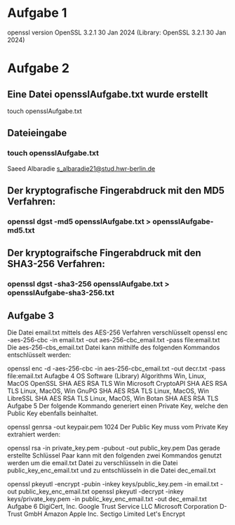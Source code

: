 # Aufgabe 1
openssl version
OpenSSL 3.2.1 30 Jan 2024 (Library: OpenSSL 3.2.1 30 Jan 2024)

# Aufgabe 2

## Eine Datei opensslAufgabe.txt wurde erstellt
touch opensslAufgabe.txt
## Dateieingabe
### touch opensslAufgabe.txt
Saeed Albaradie
s_albaradie21@stud.hwr-berlin.de
## Der kryptografische Fingerabdruck mit den MD5 Verfahren:
### openssl dgst -md5 opensslAufgabe.txt > opensslAufgabe-md5.txt
## Der kryptograifsche Fingerabdruck mit den SHA3-256 Verfahren:
### openssl dgst -sha3-256 opensslAufgabe.txt > opensslAufgabe-sha3-256.txt

## Aufgabe 3
Die Datei email.txt mittels des AES-256 Verfahren verschlüsselt
openssl enc -aes-256-cbc -in email.txt -out aes-256-cbc_email.txt -pass file:email.txt
Die aes-256-cbs_email.txt Datei kann mithilfe des folgenden Kommandos entschlüsselt werden:

openssl enc -d -aes-256-cbc -in aes-256-cbc_email.txt -out decr.txt -pass file:email.txt 
Aufagbe 4
OS	Software (Library)	Algorithms
Win, Linux, MacOS	OpenSSL	SHA AES RSA TLS
Win	Microsoft CryptoAPI	SHA AES RSA TLS
Linux, MacOS, Win	GnuPG	SHA AES RSA TLS
Linux, MacOS, Win	LibreSSL	SHA AES RSA TLS
Linux, MacOS, Win	Botan	SHA AES RSA TLS
Aufgabe 5
Der folgende Kommando generiert einen Private Key, welche den Public Key ebenfalls beinhaltet.

openssl genrsa -out keypair.pem 1024
Der Public Key muss vom Private Key extrahiert werden:

openssl rsa -in private_key.pem -pubout -out public_key.pem
Das gerade erstellte Schlüssel Paar kann mit den folgenden zwei Kommandos genutzt werden um die email.txt Datei zu verschlüsseln in die Datei public_key_enc_email.txt und zu entschlüsseln in die Datei dec_email.txt

openssl pkeyutl -encrypt -pubin -inkey  keys/public_key.pem -in email.txt -out public_key_enc_email.txt
openssl pkeyutl -decrypt -inkey keys/private_key.pem -in public_key_enc_email.txt -out dec_email.txt
Aufgabe 6
DigiCert, Inc.
Google Trust Service LLC
Microsoft Corporation
D-Trust GmbH
Amazon
Apple Inc.
Sectigo Limited
Let's Encrypt
